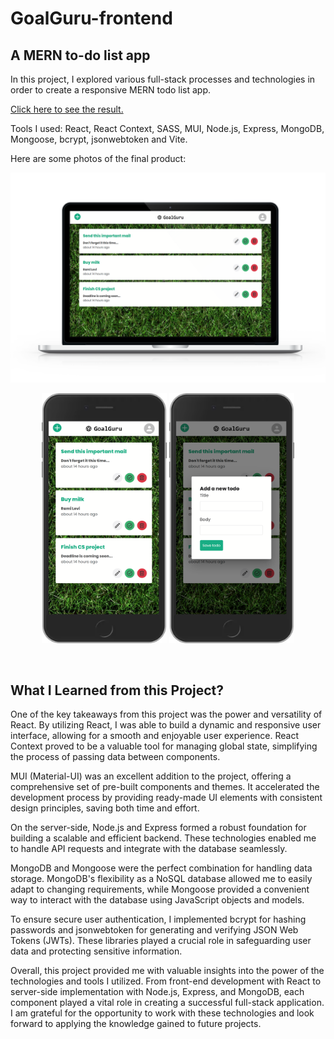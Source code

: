 # GoalGuru-frontend

## A MERN to-do list app

In this project, I explored various full-stack processes and technologies in order to create a responsive MERN todo list app.

[Click here to see the result.]()

Tools I used: React, React Context, SASS, MUI, Node.js, Express, MongoDB, Mongoose, bcrypt, jsonwebtoken and Vite.

Here are some photos of the final product:

![Desktop-View](/src/assets/images/screenshots/1.png "Desktop-View")

<p align="center">
   <img src="./src/assets/images/screenshots/2.png" width="200px" height="400px" title="mobile-view" />
   <img src="./src/assets/images/screenshots/3.png" width="200px" height="400px" title="mobile-view-hamburger-menu-opened"/>
</p>
   <br/>

## What I Learned from this Project?

One of the key takeaways from this project was the power and versatility of React. By utilizing React, I was able to build a dynamic and responsive user interface, allowing for a smooth and enjoyable user experience. React Context proved to be a valuable tool for managing global state, simplifying the process of passing data between components.

MUI (Material-UI) was an excellent addition to the project, offering a comprehensive set of pre-built components and themes. It accelerated the development process by providing ready-made UI elements with consistent design principles, saving both time and effort.

On the server-side, Node.js and Express formed a robust foundation for building a scalable and efficient backend. These technologies enabled me to handle API requests and integrate with the database seamlessly.

MongoDB and Mongoose were the perfect combination for handling data storage. MongoDB's flexibility as a NoSQL database allowed me to easily adapt to changing requirements, while Mongoose provided a convenient way to interact with the database using JavaScript objects and models.

To ensure secure user authentication, I implemented bcrypt for hashing passwords and jsonwebtoken for generating and verifying JSON Web Tokens (JWTs). These libraries played a crucial role in safeguarding user data and protecting sensitive information.

Overall, this project provided me with valuable insights into the power of the technologies and tools I utilized. From front-end development with React to server-side implementation with Node.js, Express, and MongoDB, each component played a vital role in creating a successful full-stack application. I am grateful for the opportunity to work with these technologies and look forward to applying the knowledge gained to future projects.
